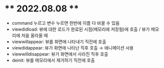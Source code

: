 # ** 2022.08.08 **

- command 누르고 변수 누르면 한번에 이름 다 바꿀 수 있음
- viewdidload: 뷰에 대한 로드가 완료된 시점(메모리에 저장됨)에 호출 / 뷰가 메모리에 처음 올라올 때
- viewwillappear: 뷰를 화면에 나타내기 직전에 호출
- viewdidappear: 뷰가 화면에 나타난 직후 호출 → 애니메이션 사용
- viewwilldisappear: 뷰가 화면에서 사라진 직후 호출
- deinit: 뷰를 메모리에서 제거하기 직전에 호출
